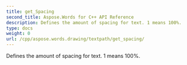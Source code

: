 ```yaml
---
title: get_Spacing
second_title: Aspose.Words for C++ API Reference
description: Defines the amount of spacing for text. 1 means 100%. 
type: docs
weight: 0
url: /cpp/aspose.words.drawing/textpath/get_spacing/
---
```


Defines the amount of spacing for text. 1 means 100%. 


